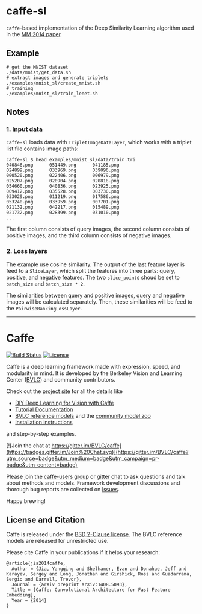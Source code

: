 # caffe-sl

`caffe`-based implementation of the Deep Similarity Learning algorithm used in the [MM 2014 paper](http://dl.acm.org/citation.cfm?id=2654948).


## Example

```!bash
# get the MNIST dataset
./data/mnist/get_data.sh
# extract images and generate triplets
./examples/mnist_sl/create_mnist.sh
# training
./examples/mnist_sl/train_lenet.sh 
```


## Notes

### 1. Input data

`caffe-sl` loads data with `TripletImageDataLayer`, which works with a triplet list file contains image paths:

```!bash
caffe-sl $ head examples/mnist_sl/data/train.tri 
040846.png      051449.png      041185.png
024899.png      033969.png      039096.png
000520.png      022406.png      006979.png
025207.png      020904.png      020818.png
054660.png      040836.png      023925.png
009412.png      035528.png      003730.png
033029.png      011219.png      017586.png
053240.png      033959.png      007701.png
021132.png      042217.png      015489.png
021732.png      028399.png      031010.png
...
```

The first column consists of query images, the second column consists of positive images, and the third column consists of negative images.

### 2. Loss layers

The example use cosine similarity.
The output of the last feature layer is feed to a `SliceLayer`, which split the features into three parts: query, positive, and negative features.
The two `slice_point`s shoud be set to `batch_size` and `batch_size * 2`.

The similarities between query and positive images, query and negative images will be calculated separately. 
Then, these similarities will be feed to the `PairwiseRankingLossLayer`.

<!--
## Citation

Please cite the following paper if you use this code:

```
@inproceedings{wan2014deep,
  title={Deep learning for content-based image retrieval: A comprehensive study},
  author={Wan, Ji and Wang, Dayong and Hoi, Steven Chu Hong and Wu, Pengcheng and Zhu, Jianke and Zhang, Yongdong and Li, Jintao},
  booktitle={Proceedings of the ACM International Conference on Multimedia},
  pages={157--166},
  year={2014},
  organization={ACM}
}
```
-->

------------------------------------------------

# Caffe

[![Build Status](https://travis-ci.org/BVLC/caffe.svg?branch=master)](https://travis-ci.org/BVLC/caffe)
[![License](https://img.shields.io/badge/license-BSD-blue.svg)](LICENSE)

Caffe is a deep learning framework made with expression, speed, and modularity in mind.
It is developed by the Berkeley Vision and Learning Center ([BVLC](http://bvlc.eecs.berkeley.edu)) and community contributors.

Check out the [project site](http://caffe.berkeleyvision.org) for all the details like

- [DIY Deep Learning for Vision with Caffe](https://docs.google.com/presentation/d/1UeKXVgRvvxg9OUdh_UiC5G71UMscNPlvArsWER41PsU/edit#slide=id.p)
- [Tutorial Documentation](http://caffe.berkeleyvision.org/tutorial/)
- [BVLC reference models](http://caffe.berkeleyvision.org/model_zoo.html) and the [community model zoo](https://github.com/BVLC/caffe/wiki/Model-Zoo)
- [Installation instructions](http://caffe.berkeleyvision.org/installation.html)

and step-by-step examples.

[![Join the chat at https://gitter.im/BVLC/caffe](https://badges.gitter.im/Join%20Chat.svg)](https://gitter.im/BVLC/caffe?utm_source=badge&utm_medium=badge&utm_campaign=pr-badge&utm_content=badge)

Please join the [caffe-users group](https://groups.google.com/forum/#!forum/caffe-users) or [gitter chat](https://gitter.im/BVLC/caffe) to ask questions and talk about methods and models.
Framework development discussions and thorough bug reports are collected on [Issues](https://github.com/BVLC/caffe/issues).

Happy brewing!

## License and Citation

Caffe is released under the [BSD 2-Clause license](https://github.com/BVLC/caffe/blob/master/LICENSE).
The BVLC reference models are released for unrestricted use.

Please cite Caffe in your publications if it helps your research:

    @article{jia2014caffe,
      Author = {Jia, Yangqing and Shelhamer, Evan and Donahue, Jeff and Karayev, Sergey and Long, Jonathan and Girshick, Ross and Guadarrama, Sergio and Darrell, Trevor},
      Journal = {arXiv preprint arXiv:1408.5093},
      Title = {Caffe: Convolutional Architecture for Fast Feature Embedding},
      Year = {2014}
    }
